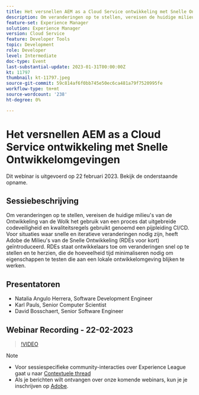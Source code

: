 ```yaml
---
title: Het versnellen AEM as a Cloud Service ontwikkeling met Snelle Ontwikkelomgevingen
description: Om veranderingen op te stellen, vereisen de huidige milieu's van de Ontwikkeling van de Wolk het gebruik van een proces dat uitgebreide codeveiligheid en kwaliteitsregels gebruikt genoemd een pijpleiding CI/CD. Voor situaties waar snelle en iteratieve veranderingen nodig zijn, heeft Adobe de Milieu's van de Snelle Ontwikkeling (RDEs voor kort) geïntroduceerd.RDEs staat ontwikkelaars toe om veranderingen snel op te stellen en te herzien, die de hoeveelheid tijd minimaliseren nodig om eigenschappen te testen die aan een lokale ontwikkelomgeving worden bewezen te werken.
feature-set: Experience Manager
solution: Experience Manager
version: Cloud Service
feature: Developer Tools
topic: Development
role: Developer
level: Intermediate
doc-type: Event
last-substantial-update: 2023-01-31T00:00:00Z
kt: 11797
thumbnail: kt-11797.jpeg
source-git-commit: 59c814af6f0bb745e50ec6ca481a79f7520995fe
workflow-type: tm+mt
source-wordcount: '238'
ht-degree: 0%

---
```


# Het versnellen AEM as a Cloud Service ontwikkeling met Snelle Ontwikkelomgevingen

Dit webinar is uitgevoerd op 22 februari 2023. Bekijk de onderstaande opname.

## Sessiebeschrijving

Om veranderingen op te stellen, vereisen de huidige milieu&#39;s van de Ontwikkeling van de Wolk het gebruik van een proces dat uitgebreide codeveiligheid en kwaliteitsregels gebruikt genoemd een pijpleiding CI/CD. Voor situaties waar snelle en iteratieve veranderingen nodig zijn, heeft Adobe de Milieu&#39;s van de Snelle Ontwikkeling (RDEs voor kort) geïntroduceerd.
RDEs staat ontwikkelaars toe om veranderingen snel op te stellen en te herzien, die de hoeveelheid tijd minimaliseren nodig om eigenschappen te testen die aan een lokale ontwikkelomgeving blijken te werken.

## Presentatoren

* Natalia Angulo Herrera, Software Development Engineer
* Karl Pauls, Senior Computer Scientist
* David Bosschaert, Senior Software Engineer

## Webinar Recording - 22-02-2023

>[!VIDEO](https://video.tv.adobe.com/v/3415876)

>[!NOTE]
>
>* Voor sessiespecifieke community-interacties over Experience League gaat u naar [Contextuele thread](http://bit.ly/3x1Cl8x)
>* Als je berichten wilt ontvangen over onze komende webinars, kun je je inschrijven op [Adobe](https://aem-augs.adobe.com/).

